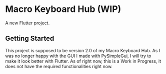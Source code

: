 # Macro Keyboard Hub (WIP)

A new Flutter project.

## Getting Started

This project is supposed to be version 2.0 of my Macro Keyboard Hub. As I was no longer happy with the GUI I made with 
PySimpleGui, I will try to make it look better with Flutter. As of right now, this is a Work in Progress, it does 
not have the required functionalities right now.